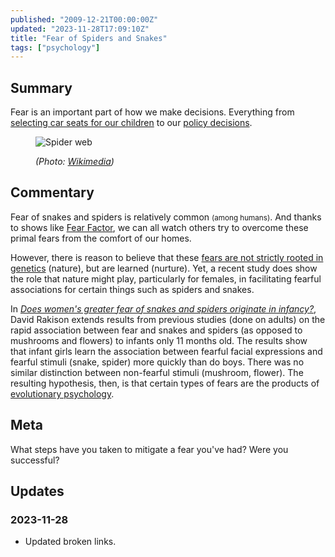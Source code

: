```yaml
---
published: "2009-12-21T00:00:00Z"
updated: "2023-11-28T17:09:10Z"
title: "Fear of Spiders and Snakes"
tags: ["psychology"]
---
```


## Summary

<div class="entry-summary" markdown="1">

Fear is an important part of how we make decisions. Everything from
[selecting car seats for our children](https://web.archive.org/web/20090624004642/http://www.ted.com/talks/lang/eng/steven_levitt_on_child_carseats.html)
to our [policy decisions](http://www.schneier.com/blog/archives/2009/11/fear_and_overre.html).

</div>

<figure markdown="1">

![Spider web]({{thumbnail}})

<figcaption>
  <address markdown="1">

(Photo: [Wikimedia](http://commons.wikimedia.org/wiki/File:Spider's_web.jpg))</address>

</figcaption>
</figure><!--more-->

## Commentary

Fear of snakes and spiders is relatively common <small>(among humans)</small>.
And thanks to shows like [Fear Factor](https://en.wikipedia.org/wiki/Fear_Factor), we can
all watch others try to overcome these primal fears from the comfort of our
homes.

However, there is reason to believe that these
[fears are not strictly rooted in genetics](http://www.ncbi.nlm.nih.gov/pmc/articles/PMC2268873/pdf/nihms41617.pdf)
(nature), but are learned (nurture). Yet, a recent study does show the role that
nature might play, particularly for females, in facilitating fearful
associations for certain things such as spiders and snakes.

In <cite>[Does women's greater fear of snakes and spiders originate in infancy?](http://www.psy.cmu.edu/~rakison/rakisonEHB.pdf)</cite>,
David Rakison extends results from previous studies (done on adults) on the
rapid association between fear and snakes and spiders (as opposed to mushrooms
and flowers) to infants only 11 months old. The results show that infant girls
learn the association between fearful facial expressions and fearful stimuli
(snake, spider) more quickly than do boys. There was no similar distinction
between non-fearful stimuli (mushroom, flower). The resulting hypothesis, then,
is that certain types of fears are the products of
[evolutionary psychology](http://en.wikipedia.org/wiki/Evolutionary_psychology).

## Meta

What steps have you taken to mitigate a fear you've had? Were you successful?

## Updates

### <span class="rel-date" title="2023-11-28T17:09:10Z">2023-11-28</span>

- Updated broken links.

